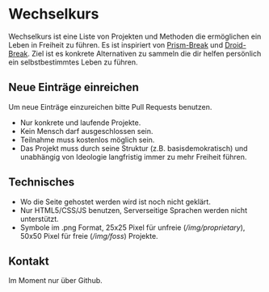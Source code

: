Wechselkurs
======
Wechselkurs ist eine Liste von Projekten und Methoden die ermöglichen ein Leben in Freiheit zu führen. Es ist inspiriert von [Prism-Break](https://prism-break.org "prism-break") und [Droid-Break](https://droid-break.info/ "droid-break"). Ziel ist es konkrete Alternativen zu sammeln die dir helfen persönlich ein selbstbestimmtes Leben zu führen.

## Neue Einträge einreichen
Um neue Einträge einzureichen bitte Pull Requests benutzen.

* Nur konkrete und laufende Projekte.
* Kein Mensch darf ausgeschlossen sein.
* Teilnahme muss kostenlos möglich sein.
* Das Projekt muss durch seine Struktur (z.B. basisdemokratisch) und unabhängig von Ideologie langfristig immer zu mehr Freiheit führen.

## Technisches
* Wo die Seite gehostet werden wird ist noch nicht geklärt.
* Nur HTML5/CSS/JS benutzen, Serverseitige Sprachen werden nicht unterstützt.
* Symbole im .png Format, 25x25 Pixel für unfreie (*/img/proprietary*), 50x50 Pixel für freie (*/img/foss*) Projekte.

## Kontakt
Im Moment nur über Github.
